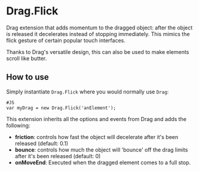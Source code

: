 Drag.Flick
==========

Drag extension that adds momentum to the dragged object: after the object is released it decelerates instead of stopping immediately. This mimics the flick gesture of certain popular touch interfaces. 

Thanks to Drag's versatile design, this can also be used to make elements scroll like butter.

How to use
----------

Simply instantiate `Drag.Flick` where you would normally use `Drag`:

	#JS
	var myDrag = new Drag.Flick('anElement');

This extension inherits all the options and events from Drag and adds the following: 

  - **friction**: controls how fast the object will decelerate after it's been released (default: 0.1)
  - **bounce**: controls how much the object will 'bounce' off the drag limits after it's been released (default: 0)
  - **onMoveEnd**: Executed when the dragged element comes to a full stop.

